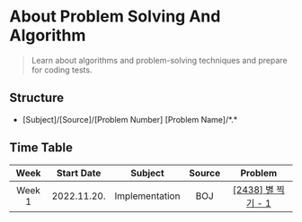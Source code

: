 # About Problem Solving And Algorithm

> Learn about algorithms and problem-solving techniques and prepare for coding tests.

## Structure

- [Subject]/[Source]/[Problem Number] [Problem Name]/\*.\*

## Time Table

|Week|Start Date|Subject|Source|Problem|
|:------:|:---:|:---:|:---:|:---:|
|Week 1|2022.11.20.|Implementation|BOJ|[[2438] 별 찍기 - 1](https://www.acmicpc.net/problem/2438)|
